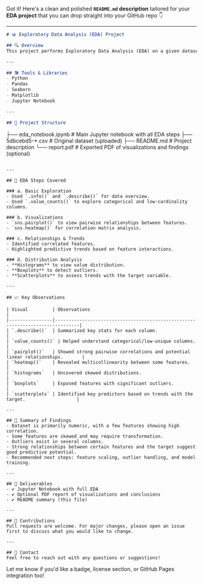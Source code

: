 Got it! Here's a clean and polished **`README.md` description** tailored for your **EDA project** that you can drop straight into your GitHub repo 👇

---

```markdown
# 📊 Exploratory Data Analysis (EDA) Project

## 🔍 Overview
This project performs Exploratory Data Analysis (EDA) on a given dataset to uncover insights, visualize relationships, and summarize key statistics using Python libraries like **Pandas**, **Seaborn**, and **Matplotlib**.

---

## 🛠️ Tools & Libraries
- Python
- Pandas
- Seaborn
- Matplotlib
- Jupyter Notebook

---

## 📂 Project Structure

```
├── eda_notebook.ipynb     # Main Jupyter notebook with all EDA steps
├── 5dbcebd5-*.csv          # Original dataset (uploaded)
├── README.md               # Project description
└── report.pdf              # Exported PDF of visualizations and findings (optional)
```

---

## 📌 EDA Steps Covered

### a. Basic Exploration
- Used `.info()` and `.describe()` for data overview.
- Used `.value_counts()` to explore categorical and low-cardinality columns.

### b. Visualizations
- `sns.pairplot()` to view pairwise relationships between features.
- `sns.heatmap()` for correlation matrix analysis.

### c. Relationships & Trends
- Identified correlated features.
- Highlighted predictive trends based on feature interactions.

### d. Distribution Analysis
- **Histograms** to view value distribution.
- **Boxplots** to detect outliers.
- **Scatterplots** to assess trends with the target variable.

---

## 📈 Key Observations

| Visual         | Observations                                                                 |
|----------------|-------------------------------------------------------------------------------|
| `.describe()`  | Summarized key stats for each column.                                         |
| `value_counts()` | Helped understand categorical/low-unique columns.                           |
| `pairplot()`   | Showed strong pairwise correlations and potential linear relationships.       |
| `heatmap()`    | Revealed multicollinearity between some features.                            |
| `histograms`   | Uncovered skewed distributions.                                               |
| `boxplots`     | Exposed features with significant outliers.                                  |
| `scatterplots` | Identified key predictors based on trends with the target.                   |

---

## 📌 Summary of Findings
- Dataset is primarily numeric, with a few features showing high correlation.
- Some features are skewed and may require transformation.
- Outliers exist in several columns.
- Strong relationships between certain features and the target suggest good predictive potential.
- Recommended next steps: feature scaling, outlier handling, and model training.

---

## 📄 Deliverables
- ✔️ Jupyter Notebook with full EDA
- ✔️ Optional PDF report of visualizations and conclusions
- ✔️ README summary (this file)

---

## 🤝 Contributions
Pull requests are welcome. For major changes, please open an issue first to discuss what you would like to change.

---

## 📧 Contact
Feel free to reach out with any questions or suggestions!

```

Let me know if you'd like a badge, license section, or GitHub Pages integration too!
